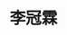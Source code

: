 ---
# Display name 
title: 李冠霖

weight: 2
# Is this the primary user of the site?
superuser: no

# Role/position/tagline
role: 專題生 
user_groups: ["Undergraduate Research"]

# Organizations/Affiliations to show in About widget
organizations:
- name: 國立陽明交通大學
  url: https://www.nycu.edu.tw/

# Short bio (displayed in user profile at end of posts)
bio: 

# Interests to show in About widget
interests:
 - 波導
 - quantum emitter

# Education to show in About widget
# Job


---